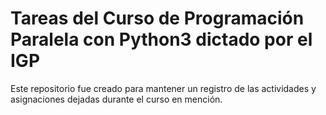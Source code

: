 # Tareas del Curso de Programación Paralela con Python3 dictado por el IGP

Este repositorio fue creado para mantener un registro de las actividades y asignaciones dejadas durante el curso en mención.